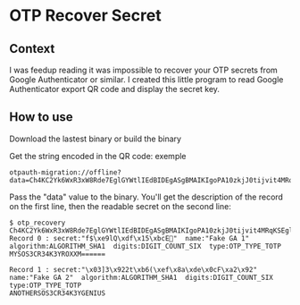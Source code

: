 OTP Recover Secret
==================

Context
-------

I was feedup reading it was impossible to recover your OTP secrets from Google Authenticator or similar. I created this little program to read Google Authenticator export QR code and display the secret key.

How to use
----------

Download the lastest binary or build the binary

Get the string encoded in the QR code: exemple

    otpauth-migration://offline?data=Ch4KC2Yk6WxR3xW8Rde7EglGYWtlIEdBIDEgASgBMAIKIgoPA10zkjJ0tijvit4MRqKSEglGYWtlIEdBIDIgASgBMAIQARgBIAAoz5a69vj%2F%2F%2F%2F%2FAQ%3D%3D

Pass the "data" value to the binary. You'll get the description of the record on the first line, then the readable secret on the second line:

    $ otp_recovery Ch4KC2Yk6WxR3xW8Rde7EglGYWtlIEdBIDEgASgBMAIKIgoPA10zkjJ0tijvit4MRqKSEglGYWtlIEdBIDIgASgBMAIQARgBIAAoz5a69vj%2F%2F%2F%2F%2FAQ%3D%3D
    Record 0 : secret:"f$\xe9lQ\xdf\x15\xbcE׻"  name:"Fake GA 1"  algorithm:ALGORITHM_SHA1  digits:DIGIT_COUNT_SIX  type:OTP_TYPE_TOTP
    MYSOS3CR34K3YROXXM======

    Record 1 : secret:"\x03]3\x922t\xb6(\xef\x8a\xde\x0cF\xa2\x92"  name:"Fake GA 2"  algorithm:ALGORITHM_SHA1  digits:DIGIT_COUNT_SIX  type:OTP_TYPE_TOTP
    ANOTHERSOS3CR34K3YGENIUS
    

